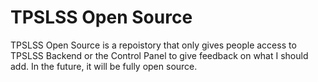 # TPSLSS Open Source
TPSLSS Open Source is a repoistory that only gives people access to TPSLSS Backend or the Control Panel to give feedback on what I should add.
In the future, it will be fully open source.
